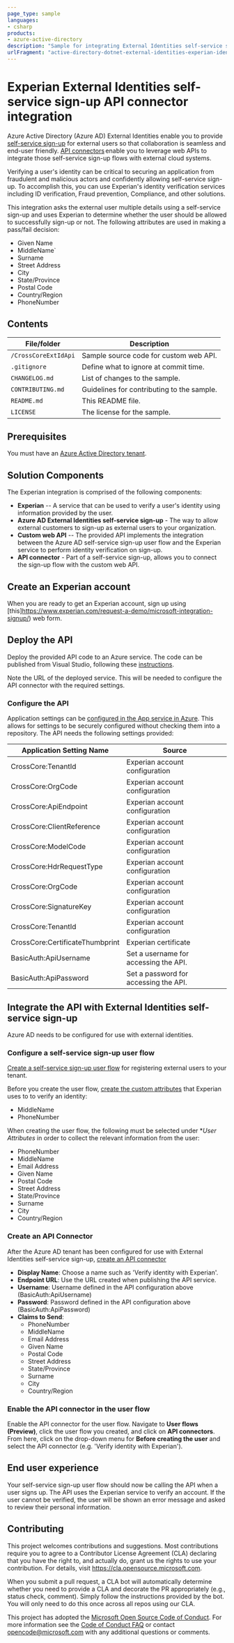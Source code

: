 ```yaml
---
page_type: sample
languages:
- csharp
products:
- azure-active-directory
description: "Sample for integrating External Identities self-service sign-up with experian identity verification using API connectors"
urlFragment: "active-directory-dotnet-external-identities-experian-identity-verification"
---
```


# Experian External Identities self-service sign-up API connector integration

Azure Active Directory (Azure AD) External Identities enable you to provide [self-service sign-up](https://docs.microsoft.com/azure/active-directory/b2b/self-service-sign-up-overview) for external users so that collaboration is seamless and end-user friendly. [API connectors](https://docs.microsoft.com/azure/active-directory/b2b/api-connectors-overview) enable you to leverage web APIs to integrate those self-service sign-up flows with external cloud systems.

Verifying a user's identity can be critical to securing an application from fraudulent and malicious actors and confidently allowing self-service sign-up. To accomplish this, you can use Experian's identity verification services including ID verification, Fraud prevention, Compliance, and other solutions.

This integration asks the external user multiple details using a self-service sign-up and uses Experian to determine whether the user should be allowed to successfully sign-up or not. The following attributes are used in making a pass/fail decision:

- Given Name
- MiddleName`
- Surname
- Street Address
- City
- State/Province
- Postal Code
- Country/Region
- PhoneNumber

## Contents

| File/folder       | Description                                |
|-------------------|--------------------------------------------|
| `/CrossCoreExtIdApi`             | Sample source code for custom web API.                        |
| `.gitignore`      | Define what to ignore at commit time.      |
| `CHANGELOG.md`    | List of changes to the sample.             |
| `CONTRIBUTING.md` | Guidelines for contributing to the sample. |
| `README.md`       | This README file.                          |
| `LICENSE`         | The license for the sample.                |

## Prerequisites

You must have an [Azure Active Directory tenant](https://docs.microsoft.com/azure/active-directory/develop/quickstart-create-new-tenant).

## Solution Components

The Experian integration is comprised of the following components:

- **Experian** -- A service that can be used to verify a user's identity using information provided by the user.
- **Azure AD External Identities self-service sign-up** - The way to allow external customers to sign-up as external users to your organization.
- **Custom web API** -- The provided API implements the integration
    between the Azure AD self-service sign-up user flow and the Experian service to perform identity verification on sign-up.
- **API connector** - Part of a self-service sign-up, allows you to connect the sign-up flow with the custom web API.

## Create an Experian account

When you are ready to get an Experian account, sign up using [this]https://www.experian.com/request-a-demo/microsoft-integration-signup/) web form.

## Deploy the API

Deploy the provided API code to an Azure service. The code can be
published from Visual Studio, following these
[instructions](https://docs.microsoft.com/visualstudio/deployment/quickstart-deploy-to-azure?view=vs-2019).

Note the URL of the deployed service. This will be needed to configure the API connector with the required settings.

### Configure the API

Application settings can be [configured in the App service in
Azure](https://docs.microsoft.com/azure/app-service/configure-common#configure-app-settings).
This allows for settings to be securely configured without checking them
into a repository. The API needs the following settings provided:

  Application Setting Name         | Source                          |
  ---------------------------------| --------------------------------|
  CrossCore:TenantId               | Experian account configuration  |
  CrossCore:OrgCode                | Experian account configuration  |
  CrossCore:ApiEndpoint            | Experian account configuration  |
  CrossCore:ClientReference        | Experian account configuration  |
  CrossCore:ModelCode              | Experian account configuration  |
  CrossCore:HdrRequestType         | Experian account configuration  |
  CrossCore:OrgCode                | Experian account configuration  |
  CrossCore:SignatureKey           | Experian account configuration  |
  CrossCore:TenantId               | Experian account configuration  |
  CrossCore:CertificateThumbprint  | Experian certificate            |
  BasicAuth:ApiUsername            | Set a username for accessing the API.  |
  BasicAuth:ApiPassword            | Set a password for accessing the API.   |

## Integrate the API with External Identities self-service sign-up
Azure AD needs to be configured for use with external identities. 

### Configure a self-service sign-up user flow
[Create a self-service sign-up user flow](https://docs.microsoft.com/azure/active-directory/b2b/self-service-sign-up-user-flow) for registering external users to your tenant.

Before you create the user flow, [create the custom attributes](https://docs.microsoft.com/azure/active-directory/b2b/user-flow-add-custom-attributes) that Experian uses to to verify an identity:
- MiddleName
- PhoneNumber

When creating the user flow, the following must be selected under **User Attributes* in order to collect the relevant information from the user:

- PhoneNumber
- MiddleName
- Email Address
- Given Name
- Postal Code
- Street Address
- State/Province
- Surname
- City
- Country/Region

<!-- <img src="media/user_attributes.png" alt="API connector configuration"
    title="API connector configuration" width="700" /> -->

### Create an API Connector

After the Azure AD tenant has been configured for use with External
Identities self-service sign-up, [create an API connector](https://docs.microsoft.com/azure/active-directory/b2b/self-service-sign-up-add-api-connector#create-an-api-connector)

- **Display Name**: Choose a name such as 'Verify identity with Experian'.
- **Endpoint URL**: Use the URL created when publishing the API service.
- **Username**: Username defined in the API configuration above (BasicAuth:ApiUsername)
- **Password**: Password defined in the API configuration above (BasicAuth:ApiPassword)
- **Claims to Send**:
    - PhoneNumber
    - MiddleName
    - Email Address
    - Given Name
    - Postal Code
    - Street Address
    - State/Province
    - Surname
    - City
    - Country/Region

<!-- The API connector configuration should look like the following:

<img src="media/api-connector-config-Experian.png" alt="API connector configuration"
    title="API connector configuration" width="400" /> -->

### Enable the API connector in the user flow

Enable the API connector for the user flow. Navigate to **User flows (Preview)**, click the user flow you created, and click on **API connectors**. From here, click on the drop-down menu for **Before creating the user** and select the API connector (e.g. 'Verify identity with Experian').

<!-- <img src="media/api-connector-enable-in-user-flow.png" alt="API connector configuration"
    title="API connector configuration" width="700" /> -->

## End user experience

Your self-service sign-up user flow should now be calling the API when a user signs up. The API uses the Experian service to verify an account. If the user cannot be verified, the user will be shown an error message and asked to review their personal information.

<!-- <img src="media/end-user-experience.png" alt="API connector configuration"
    title="API connector configuration" width="700" /> -->

## Contributing

This project welcomes contributions and suggestions.  Most contributions require you to agree to a
Contributor License Agreement (CLA) declaring that you have the right to, and actually do, grant us
the rights to use your contribution. For details, visit https://cla.opensource.microsoft.com.

When you submit a pull request, a CLA bot will automatically determine whether you need to provide
a CLA and decorate the PR appropriately (e.g., status check, comment). Simply follow the instructions
provided by the bot. You will only need to do this once across all repos using our CLA.

This project has adopted the [Microsoft Open Source Code of Conduct](https://opensource.microsoft.com/codeofconduct/).
For more information see the [Code of Conduct FAQ](https://opensource.microsoft.com/codeofconduct/faq/) or
contact [opencode@microsoft.com](mailto:opencode@microsoft.com) with any additional questions or comments.